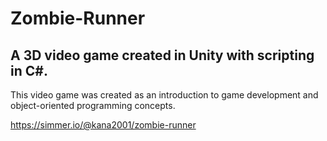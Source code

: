 # Zombie-Runner
## A 3D video game created in Unity with scripting in C#.
This video game was created as an introduction to game development and object-oriented programming concepts.

https://simmer.io/@kana2001/zombie-runner
